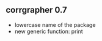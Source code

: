 corrgrapher 0.7
----------------------------------------------------------------
* lowercase name of the package
* new generic function: print
